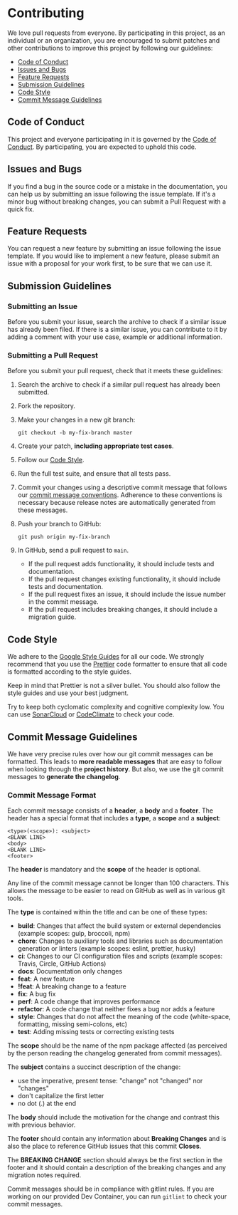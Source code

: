 # Contributing

We love pull requests from everyone. By participating in this project, as an individual or an organization, you are encouraged to submit patches and other contributions to improve this project by following our guidelines:

- [Code of Conduct](#code-of-conduct)
- [Issues and Bugs](#issues-and-bugs)
- [Feature Requests](#feature-requests)
- [Submission Guidelines](#submission-guidelines)
- [Code Style](#code-style)
- [Commit Message Guidelines](#commit-message-guidelines)

## Code of Conduct

This project and everyone participating in it is governed by the [Code of Conduct](CODE_OF_CONDUCT.md). By participating, you are expected to uphold this code.

## Issues and Bugs

If you find a bug in the source code or a mistake in the documentation, you can help us by submitting an issue following the issue template. If it's a minor bug without breaking changes, you can submit a Pull Request with a quick fix.

## Feature Requests

You can request a new feature by submitting an issue following the issue template. If you would like to implement a new feature, please submit an issue with a proposal for your work first, to be sure that we can use it.

## Submission Guidelines

### Submitting an Issue

Before you submit your issue, search the archive to check if a similar issue has already been filed. If there is a similar issue, you can contribute to it by adding a comment with your use case, example or additional information.

### Submitting a Pull Request

Before you submit your pull request, check that it meets these guidelines:

1. Search the archive to check if a similar pull request has already been submitted.
2. Fork the repository.
3. Make your changes in a new git branch:

   ```shell
   git checkout -b my-fix-branch master
   ```

4. Create your patch, **including appropriate test cases**.
5. Follow our [Code Style](#code-style).
6. Run the full test suite, and ensure that all tests pass.
7. Commit your changes using a descriptive commit message that follows our [commit message conventions](#commit-message-guidelines). Adherence to these conventions is necessary because release notes are automatically generated from these messages.
8. Push your branch to GitHub:

   ```shell
   git push origin my-fix-branch
   ```
9. In GitHub, send a pull request to `main`.
    - If the pull request adds functionality, it should include tests and documentation.
    - If the pull request changes existing functionality, it should include tests and documentation.
    - If the pull request fixes an issue, it should include the issue number in the commit message.
    - If the pull request includes breaking changes, it should include a migration guide.

## Code Style

We adhere to the [Google Style Guides](https://google.github.io/styleguide/) for all our code. We strongly recommend that you use the [Prettier](https://prettier.io/) code formatter to ensure that all code is formatted according to the style guides.

Keep in mind that Prettier is not a silver bullet. You should also follow the style guides and use your best judgment.

Try to keep both cyclomatic complexity and cognitive complexity low. You can use [SonarCloud](https://sonarcloud.io/) or [CodeClimate](https://codeclimate.com/) to check your code.

## Commit Message Guidelines

We have very precise rules over how our git commit messages can be formatted. This leads to **more readable messages** that are easy to follow when looking through the **project history**. But also, we use the git commit messages to **generate the changelog**.

### Commit Message Format

Each commit message consists of a **header**, a **body** and a **footer**. The header has a special format that includes a **type**, a **scope** and a **subject**:

```text
<type>(<scope>): <subject>
<BLANK LINE>
<body>
<BLANK LINE>
<footer>
```

The **header** is mandatory and the **scope** of the header is optional.

Any line of the commit message cannot be longer than 100 characters. This allows the message to be easier to read on GitHub as well as in various git tools.

The **type** is contained within the title and can be one of these types:

- **build**: Changes that affect the build system or external dependencies (example scopes: gulp, broccoli, npm)
- **chore**: Changes to auxiliary tools and libraries such as documentation generation or linters (example scopes: eslint, prettier, husky)
- **ci**: Changes to our CI configuration files and scripts (example scopes: Travis, Circle, GitHub Actions)
- **docs**: Documentation only changes
- **feat**: A new feature
- **!feat**: A breaking change to a feature
- **fix**: A bug fix
- **perf**: A code change that improves performance
- **refactor**: A code change that neither fixes a bug nor adds a feature
- **style**: Changes that do not affect the meaning of the code (white-space, formatting, missing semi-colons, etc)
- **test**: Adding missing tests or correcting existing tests

The **scope** should be the name of the npm package affected (as perceived by the person reading the changelog generated from commit messages).

The **subject** contains a succinct description of the change:

- use the imperative, present tense: "change" not "changed" nor "changes"
- don't capitalize the first letter
- no dot (.) at the end

The **body** should include the motivation for the change and contrast this with previous behavior.

The **footer** should contain any information about **Breaking Changes** and is also the place to reference GitHub issues that this commit **Closes**.

The **BREAKING CHANGE** section should always be the first section in the footer and it should contain a description of the breaking changes and any migration notes required.

Commit messages should be in compliance with gitlint rules. If you are working on our provided Dev Container, you can run `gitlint` to check your commit messages.
